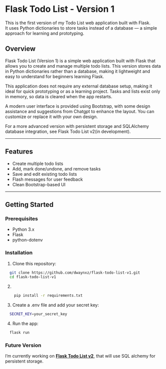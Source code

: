 # Flask Todo List - Version 1

This is the first version of my Todo List web application built with Flask.  
It uses Python dictionaries to store tasks instead of a database — a simple approach for learning and prototyping.

## Overview
Flask Todo List (Version 1) is a simple web application built with Flask that allows you to create and manage multiple todo lists. This version stores data in Python dictionaries rather than a database, making it lightweight and easy to understand for beginners learning Flask.

This application does not require any external database setup, making it ideal for quick prototyping or as a learning project. Tasks and lists exist only in memory, so data is cleared when the app restarts.

A modern user interface is provided using Bootstrap, with some design assistance and suggestions from Chatgpt to enhance the layout. You can customize or replace it with your own design.

For a more advanced version with persistent storage and SQLAlchemy database integration, see Flask Todo List v2(in development).



---
## Features
- Create multiple todo lists
- Add, mark done/undone, and remove tasks
- Save and edit existing todo lists
- Flash messages for user feedback
- Clean Bootstrap-based UI

---

## Getting Started

### Prerequisites

- Python 3.x  
- Flask  
- python-dotenv  

### Installation

1. Clone this repository:

```bash
  git clone https://github.com/dwaynxz/flask-todo-list-v1.git
  cd flask-todo-list-v1
````

2. 
``` bash
    pip install -r requirements.txt
```
3. Create a .env file and add your secret key:
```bash
  SECRET_KEY=your_secret_key
```
4. Run the app:
```bash
  flask run
```
### Future Version
I’m currently working on **[Flask Todo List v2](https://github.com/dwaynxz/flask-todo-list-v2.git)**, that will use SQL alchemy for persistent storage.

